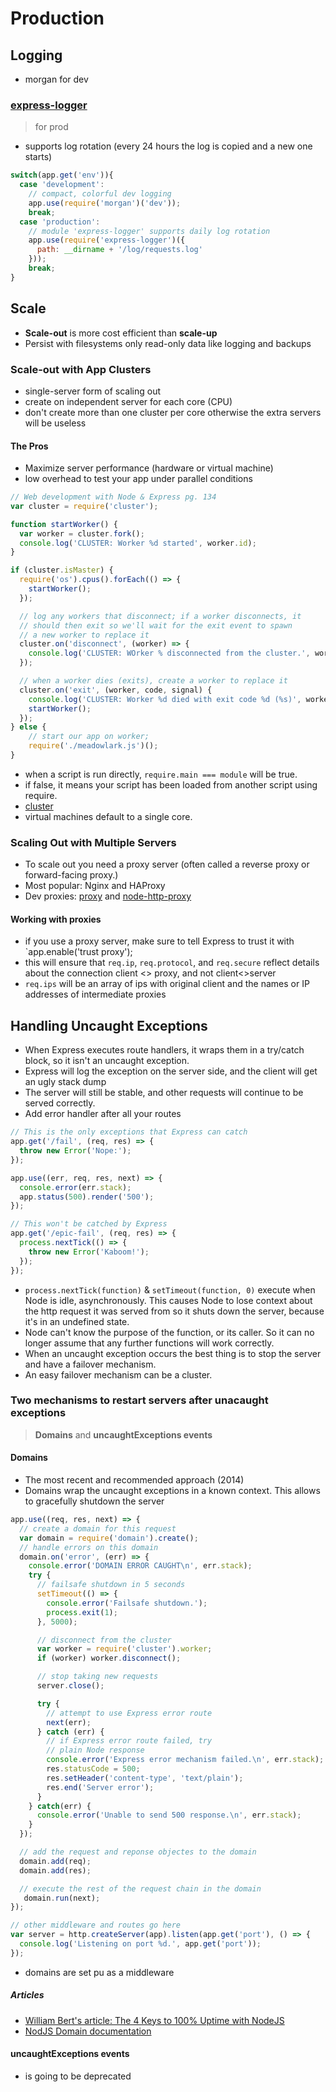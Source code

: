 # Production

## Logging
- morgan for dev

### [express-logger](https://www.npmjs.com/package/express-logger) 
> for prod

- supports log rotation (every 24 hours the log is copied and a new one starts)

```js
switch(app.get('env')){
  case 'development':
    // compact, colorful dev logging
    app.use(require('morgan')('dev'));
    break;
  case 'production':
    // module 'express-logger' supports daily log rotation
    app.use(require('express-logger')({
      path: __dirname + '/log/requests.log'
    }));
    break;
}
```

## Scale

- **Scale-out** is more cost efficient than **scale-up**
- Persist with filesystems only read-only data like logging and backups

### Scale-out with App Clusters

- single-server form of scaling out
- create on independent server for each core (CPU)
- don't create more than one cluster per core otherwise the extra servers will be useless

#### The Pros

- Maximize server performance (hardware or virtual machine)
- low overhead to test your app under parallel conditions

```js
// Web development with Node & Express pg. 134
var cluster = require('cluster');

function startWorker() {
  var worker = cluster.fork();
  console.log('CLUSTER: Worker %d started', worker.id);
}

if (cluster.isMaster) {
  require('os').cpus().forEach(() => {
    startWorker();
  });

  // log any workers that disconnect; if a worker disconnects, it
  // should then exit so we'll wait for the exit event to spawn
  // a new worker to replace it
  cluster.on('disconnect', (worker) => {
    console.log('CLUSTER: WOrker % disconnected from the cluster.', worker.id);
  });

  // when a worker dies (exits), create a worker to replace it
  cluster.on('exit', (worker, code, signal) {
    console.log('CLUSTER: Worker %d died with exit code %d (%s)', worker.id, code, signal);
    startWorker();
  });
} else {
    // start our app on worker;
    require('./meadowlark.js')();
}

```
- when a script is run directly, `require.main === module` will be true.
- if false, it means your script has been loaded from another script using require.
- [cluster](https://www.npmjs.com/package/cluster)
- virtual machines default to a single core.

### Scaling Out with Multiple Servers

- To scale out you need a proxy server (often called a reverse proxy or forward-facing proxy.)
- Most popular: Nginx and HAProxy
- Dev proxies: [proxy](https://www.npmjs.com/package/proxy) and [node-http-proxy](https://www.npmjs.com/package/node-http-proxy)

#### Working with proxies
- if you use a proxy server, make sure to tell Express to trust it with `app.enable('trust proxy');
- this will ensure that `req.ip`, `req.protocol`, and `req.secure` reflect details about the connection client <> proxy, and not client<>server
- `req.ips` will be an array of ips with original client and the names or IP addresses of intermediate proxies

## Handling Uncaught Exceptions

- When Express executes route handlers, it wraps them in a try/catch block, so it isn't an uncaught exception.
- Express will log the exception on the server side, and the client will get an ugly stack dump
- The server will still be stable, and other requests will continue to be served correctly.
- Add error handler after all your routes


```js
// This is the only exceptions that Express can catch
app.get('/fail', (req, res) => {
  throw new Error('Nope:');
});

app.use((err, req, res, next) => {
  console.error(err.stack);
  app.status(500).render('500');
});

// This won't be catched by Express
app.get('/epic-fail', (req, res) => {
  process.nextTick(() => {
    throw new Error('Kaboom!');
  });
});
```

- `process.nextTick(function)` & `setTimeout(function, 0)` execute when Node is idle, asynchronously. This causes Node to lose context about the http request it was served from so it shuts down the server, because it's in an undefined state.
- Node can't know the purpose of the function, or its caller. So it can no longer assume that any further functions will work correctly.
- When an uncaught exception occurs the best thing is to stop the server and have a failover mechanism.
- An easy failover mechanism can be a cluster.

### Two mechanisms to restart servers after unacaught exceptions

> **Domains** and **uncaughtExceptions events** 

#### Domains

- The most recent and recommended approach (2014)
- Domains wrap the uncaught exceptions in a known context. This allows to gracefully shutdown the server

```js
app.use((req, res, next) => {
  // create a domain for this request
  var domain = require('domain').create();
  // handle errors on this domain
  domain.on('error', (err) => {
    console.error('DOMAIN ERROR CAUGHT\n', err.stack);
    try {
      // failsafe shutdown in 5 seconds
      setTimeout(() => {
        console.error('Failsafe shutdown.');
        process.exit(1);
      }, 5000);

      // disconnect from the cluster
      var worker = require('cluster').worker;
      if (worker) worker.disconnect();

      // stop taking new requests
      server.close();

      try {
        // attempt to use Express error route
        next(err);
      } catch (err) {
        // if Express error route failed, try
        // plain Node response
        console.error('Express error mechanism failed.\n', err.stack);
        res.statusCode = 500;
        res.setHeader('content-type', 'text/plain');
        res.end('Server error');
      }
    } catch(err) {
      console.error('Unable to send 500 response.\n', err.stack);
    }
  });

  // add the request and reponse objectes to the domain
  domain.add(req);
  domain.add(res);

  // execute the rest of the request chain in the domain
   domain.run(next);
});

// other middleware and routes go here
var server = http.createServer(app).listen(app.get('port'), () => {
  console.log('Listening on port %d.', app.get('port'));
});
```

- domains are set pu as a middleware

##### Articles
- [William Bert's article: The 4 Keys to 100% Uptime with NodeJS](http://engineering.curiositymedia.com/blog/2013/12/20/the-4-keys-to-100-uptime-with-nodejs)
- [NodJS Domain documentation](https://nodejs.org/api/domain.html)
 
#### uncaughtExceptions events
-  is going to be deprecated














